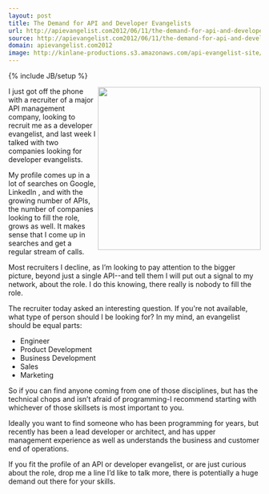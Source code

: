 ```yaml
---
layout: post
title: The Demand for API and Developer Evangelists
url: http://apievangelist.com2012/06/11/the-demand-for-api-and-developer-evangelists/
source: http://apievangelist.com2012/06/11/the-demand-for-api-and-developer-evangelists/
domain: apievangelist.com2012
image: http://kinlane-productions.s3.amazonaws.com/api-evangelist-site/blog/Tag-Cloud-API-Developer-Evangelist.png
---
```

{% include JB/setup %}<p>
     <img src="http://kinlane-productions.s3.amazonaws.com/api-evangelist/Tag-Cloud-API-Developer-Evangelist.png"  width="325" align="right" />
</p>
<p>
     I just got off the phone with a recruiter of a major API management company, looking to recruit me as a developer evangelist, and last week I talked with two companies looking for developer evangelists.
</p>
<p>
     My profile comes up in a lot of searches on Google, LinkedIn , and with the growing number of APIs, the number of companies looking to fill the role, grows as well. It makes sense that I come up in searches and get a regular stream of calls.
</p>
<p>
     Most recruiters I decline, as I’m looking to pay attention to the bigger picture, beyond just a single API--and tell them I will put out a signal to my network, about the role. I do this knowing, there really is nobody to fill the role.
</p>
<p>
     The recruiter today asked an interesting question. If you're not available, what type of person should I be looking for? In my mind, an evangelist should be equal parts:
</p>
<ul>
     <li>Engineer
     </li>
     <li>Product Development
     </li>
     <li>Business Development
     </li>
     <li>Sales
     </li>
     <li>Marketing
     </li>
</ul>
<p>
     So if you can find anyone coming from one of those disciplines, but has the technical chops and isn’t afraid of programming-I recommend starting with whichever of those skillsets is most important to you.
</p>
<p>
     Ideally you want to find someone who has been programming for years, but recently has been a lead developer or architect, and has upper management experience as well as understands the business and customer end of operations.
</p>
<p>
     If you fit the profile of an API or developer evangelist, or are just curious about the role, drop me a line I’d like to talk more, there is potentially a huge demand out there for your skills.
</p>
